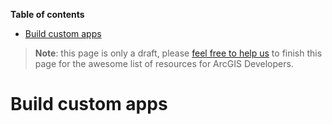 <!-- START doctoc generated TOC please keep comment here to allow auto update -->
<!-- DON'T EDIT THIS SECTION, INSTEAD RE-RUN doctoc TO UPDATE -->
**Table of contents**

- [Build custom apps](#build-custom-apps)

<!-- END doctoc generated TOC please keep comment here to allow auto update -->

> **Note**: this page is only a draft, please [feel free to help us](https://github.com/hhkaos/awesome-arcgis#contributions) to finish this page for the awesome list of resources for ArcGIS Developers.

# Build custom apps
